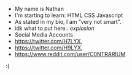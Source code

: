 - My name is Nathan
- I'm starting to learn: HTML CSS Javascript
- As stated in my bio, I am "very not smart".
- idk what to put here.. *explosion* 
- Social Media Accounts 
- https://twitter.com/H7LYX,
- https://twitter.com/H9LYX,
- https://www.reddit.com/user/C0NTRARIUM




























































:(
